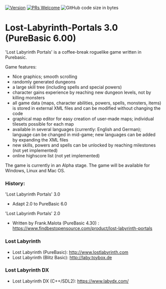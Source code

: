 [![Version](https://img.shields.io/badge/3.0.alpha1-brightgreen.svg)](https://github.com/adxeproject/adxe/pulls)
[![PRs Welcome](https://img.shields.io/badge/PRs-welcome-blue.svg)](https://github.com/adxeproject/adxe/pulls)
![GitHub code size in bytes](https://img.shields.io/github/languages/code-size/aismann/Lost-Labyrinth-Portals?style=plastic) 

# Lost-Labyrinth-Portals 3.0 (PureBasic 6.00)
'Lost Labyrinth Portals' is a coffee-break roguelike game written in Purebasic.

Game features: 
* Nice graphics; smooth scrolling 
* randomly generated dungeons 
* a large skill tree (including spells and special powers) 
* character gains experience by reaching new dungeon levels, not by killing monsters 
* all game data (maps, character abilities, powers, spells, monsters, items) is stored in external XML files and can be modified without changing the code 
* graphical map editor for easy creation of user-made maps; individual tilesets possible for each map 
* available in several languages (currently: English and German); language can be changed in mid-game; new languages can be added by expanding the XML files 
* new skills, powers and spells can be unlocked by reaching milestones (not yet implemented) 
* online highscore list (not yet implemented)

The game is currently in an Alpha stage. 
The game will be available for Windows, Linux and Mac OS.


### History:
'Lost Labyrinth Portals' 3.0
- Adapt 2.0 to PureBasic 6.0

'Lost Labyrinth Portals' 2.0 
- Written by Frank.Malota (PureBasic 4.30) : https://www.findbestopensource.com/product/lost-labyrinth-portals


### Lost Labyrinth
* Lost Labyrinth (PureBasic): http://www.lostlabyrinth.com 
* Lost Labyrinth (Blitz Basic): http://laby.toybox.de

### Lost Labyrinth DX 
- Lost Labyrinth DX (C++/SDL2): https://www.labydx.com/

